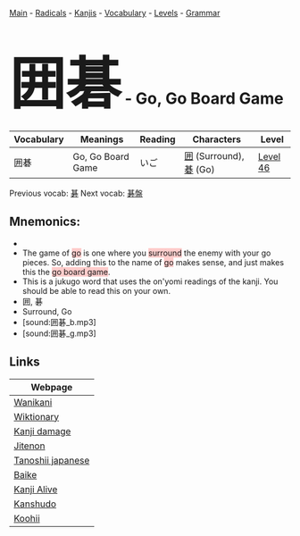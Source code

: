 <style> bigfont {font-size: 100px}</style>
[Main](../README.md) -
[Radicals](../radicals.md) -
[Kanjis](../kanjis.md) -
[Vocabulary](../vocabulary.md) -
[Levels](../levels.md) -
[Grammar](../grammar.md)
# <bigfont> 囲碁</bigfont> - Go, Go Board Game 

| Vocabulary | Meanings | Reading | Characters | Level |
| --- | --- | --- | --- | --- |
| 囲碁 | Go, Go Board Game | いご |  [囲](../kanjis/囲.md) (Surround), [碁](../kanjis/碁.md) (Go) | [Level 46](../levels/wk_level46.md) |

Previous vocab: [碁](碁.md) Next vocab: [碁盤](碁盤.md) 

## Mnemonics:

* 
* The game of <span style="background-color:#ffcccb"> go</span> is one where you <span style="background-color:#ffcccb"> surround</span> the enemy with your go pieces. So, adding this to the name of <span style="background-color:#ffcccb"> go</span> makes sense, and just makes this the <span style="background-color:#ffcccb"> go board game</span>.
* This is a jukugo word that uses the on'yomi readings of the kanji. You should be able to read this on your own.
* 囲, 碁
* Surround, Go
* [sound:囲碁_b.mp3]
* [sound:囲碁_g.mp3]


## Links 

| Webpage |
| --- |
| [Wanikani          ](https://www.wanikani.com/kanji/囲碁) |
| [Wiktionary        ](https://en.wiktionary.org/wiki/囲碁) |
| [Kanji damage      ](http://www.kanjidamage.com/kanji/search?utf8=✓&q=囲碁) |
| [Jitenon           ](https://jitenon.com/kanji/囲碁) |
| [Tanoshii japanese ](https://www.tanoshiijapanese.com/dictionary/kanji.cfm?k=囲碁) |
| [Baike             ](https://baike.baidu.com/item/囲碁) |
| [Kanji Alive       ](https://app.kanjialive.com/囲碁) |
| [Kanshudo          ](https://www.kanshudo.com/searchmn?q=囲碁) |
| [Koohii            ](https://kanji.koohii.com/study/kanji/囲碁) |
